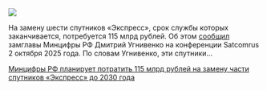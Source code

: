 <!--2025-10-07 14:00:33-->
<div class="yb">
  <div class="rss habr"><img src="https://habrastorage.org/getpro/habr/upload_files/613/235/5dc/6132355dc8f2d3f2ebd94699bb94ceaf.jpg" /><p>На замену шести спутников «Экспресс», срок службы которых заканчивается, потребуется 115 млрд рублей. Об этом <a href="https://www.rbc.ru/technology_and_media/02/10/2025/68de91be9a794785fa676357" rel="noopener noreferrer nofollow">сообщил</a> замглавы Минцифры РФ Дмитрий Угнивенко на конференции Satcomrus 2 октября 2025 года. По словам Угнивенко, эти спутники... <p class="titl"><a href="https://habr.com/ru/news/954278/?utm_source=habrahabr&utm_medium=rss&utm_campaign=954278">Минцифры РФ планирует потратить 115 млрд рублей на замену части спутников «Экспресс» до 2030 года</a></p></div>
</div>
